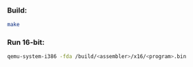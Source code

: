 ### Build:
```bash
make
```

### Run 16-bit:
```bash
qemu-system-i386 -fda /build/<assembler>/x16/<program>.bin
```

